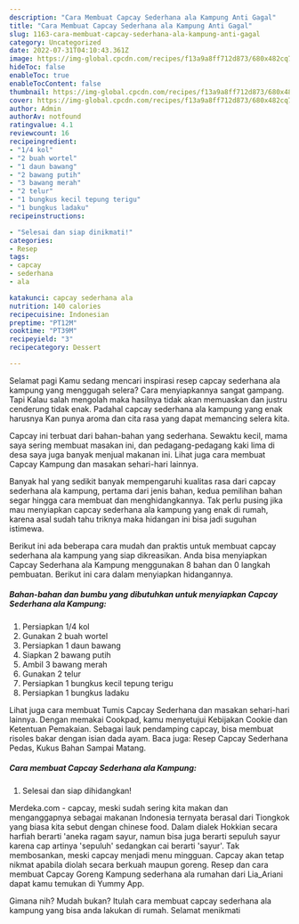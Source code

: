 ```yaml
---
description: "Cara Membuat Capcay Sederhana ala Kampung Anti Gagal"
title: "Cara Membuat Capcay Sederhana ala Kampung Anti Gagal"
slug: 1163-cara-membuat-capcay-sederhana-ala-kampung-anti-gagal
category: Uncategorized
date: 2022-07-31T04:10:43.361Z
image: https://img-global.cpcdn.com/recipes/f13a9a8ff712d873/680x482cq70/capcay-sederhana-ala-kampung-foto-resep-utama.jpg
hideToc: false
enableToc: true
enableTocContent: false
thumbnail: https://img-global.cpcdn.com/recipes/f13a9a8ff712d873/680x482cq70/capcay-sederhana-ala-kampung-foto-resep-utama.jpg
cover: https://img-global.cpcdn.com/recipes/f13a9a8ff712d873/680x482cq70/capcay-sederhana-ala-kampung-foto-resep-utama.jpg
author: Admin
authorAv: notfound
ratingvalue: 4.1
reviewcount: 16
recipeingredient:
- "1/4 kol"
- "2 buah wortel"
- "1 daun bawang"
- "2 bawang putih"
- "3 bawang merah"
- "2 telur"
- "1 bungkus kecil tepung terigu"
- "1 bungkus ladaku"
recipeinstructions:

- "Selesai dan siap dinikmati!"
categories:
- Resep
tags:
- capcay
- sederhana
- ala

katakunci: capcay sederhana ala 
nutrition: 140 calories
recipecuisine: Indonesian
preptime: "PT12M"
cooktime: "PT39M"
recipeyield: "3"
recipecategory: Dessert

---
```



Selamat pagi Kamu sedang mencari inspirasi resep capcay sederhana ala kampung yang menggugah selera? Cara menyiapkannya sangat gampang. Tapi Kalau salah mengolah maka hasilnya tidak akan memuaskan dan justru cenderung tidak enak. Padahal capcay sederhana ala kampung yang enak harusnya Kan punya aroma dan cita rasa yang dapat memancing selera kita.


Capcay ini terbuat dari bahan-bahan yang sederhana. Sewaktu kecil, mama saya sering membuat masakan ini, dan pedagang-pedagang kaki lima di desa saya juga banyak menjual makanan ini. Lihat juga cara membuat Capcay Kampung dan masakan sehari-hari lainnya.

Banyak hal yang sedikit banyak mempengaruhi kualitas rasa dari capcay sederhana ala kampung, pertama dari jenis bahan, kedua pemilihan bahan segar hingga cara membuat dan menghidangkannya. Tak perlu pusing jika mau menyiapkan capcay sederhana ala kampung yang enak di rumah, karena asal sudah tahu triknya maka hidangan ini bisa jadi suguhan istimewa.


Berikut ini ada beberapa cara mudah dan praktis untuk membuat capcay sederhana ala kampung yang siap dikreasikan. Anda bisa menyiapkan Capcay Sederhana ala Kampung menggunakan 8 bahan dan 0 langkah pembuatan. Berikut ini cara dalam menyiapkan hidangannya.

<!--inarticleads1-->

##### Bahan-bahan dan bumbu yang dibutuhkan untuk menyiapkan Capcay Sederhana ala Kampung:

1. Persiapkan 1/4 kol
1. Gunakan 2 buah wortel
1. Persiapkan 1 daun bawang
1. Siapkan 2 bawang putih
1. Ambil 3 bawang merah
1. Gunakan 2 telur
1. Persiapkan 1 bungkus kecil tepung terigu
1. Persiapkan 1 bungkus ladaku


Lihat juga cara membuat Tumis Capcay Sederhana dan masakan sehari-hari lainnya. Dengan memakai Cookpad, kamu menyetujui Kebijakan Cookie dan Ketentuan Pemakaian. Sebagai lauk pendamping capcay, bisa membuat risoles bakar dengan isian dada ayam. Baca juga: Resep Capcay Sederhana Pedas, Kukus Bahan Sampai Matang. 

<!--inarticleads2-->

##### Cara membuat Capcay Sederhana ala Kampung:


1. Selesai dan siap dihidangkan!

Merdeka.com - capcay, meski sudah sering kita makan dan menganggapnya sebagai makanan Indonesia ternyata berasal dari Tiongkok yang biasa kita sebut dengan chinese food. Dalam dialek Hokkian secara harfiah berarti &#39;aneka ragam sayur, namun bisa juga berarti sepuluh sayur karena cap artinya &#39;sepuluh&#39; sedangkan cai berarti &#39;sayur&#39;. Tak membosankan, meski capcay menjadi menu mingguan. Capcay akan tetap nikmat apabila diolah secara berkuah maupun goreng. Resep dan cara membuat Capcay Goreng Kampung sederhana ala rumahan dari Lia_Ariani dapat kamu temukan di Yummy App. 

Gimana nih? Mudah bukan? Itulah cara membuat capcay sederhana ala kampung yang bisa anda lakukan di rumah. Selamat menikmati
